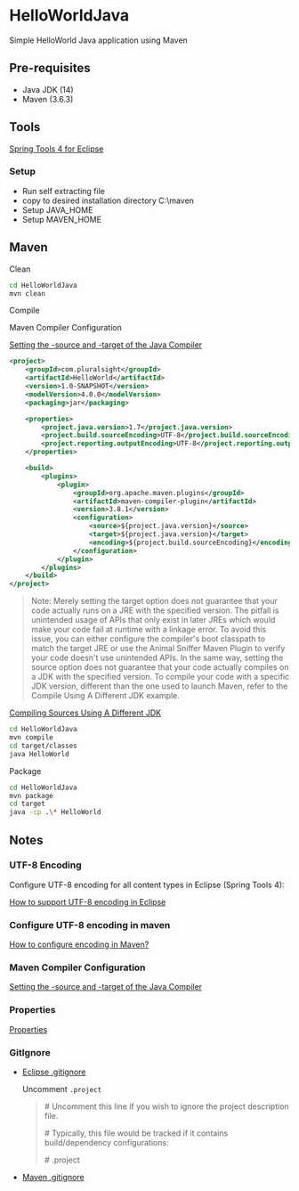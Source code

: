 # HelloWorldJava

Simple HelloWorld Java application using Maven

 ## Pre-requisites
 
 - Java JDK (14)
 - Maven (3.6.3)
 
 ## Tools
 
 [Spring Tools 4 for Eclipse](https://spring.io/tools)
 
 ### Setup
 
 - Run self extracting file
 - copy to desired installation directory C:\maven
 - Setup JAVA_HOME
 - Setup MAVEN_HOME
 
 ## Maven
 
 Clean
 
 ```sh
 cd HelloWorldJava
 mvn clean
 ```
 
Compile
 
Maven Compiler Configuration
 
[Setting the -source and -target of the Java Compiler](https://maven.apache.org/plugins/maven-compiler-plugin/examples/set-compiler-source-and-target.html)

```xml
<project>
	<groupId>com.pluralsight</groupId>
	<artifactId>HelloWorld</artifactId>
	<version>1.0-SNAPSHOT</version>
	<modelVersion>4.0.0</modelVersion>
	<packaging>jar</packaging>

	<properties>
		<project.java.version>1.7</project.java.version>
		<project.build.sourceEncoding>UTF-8</project.build.sourceEncoding>
		<project.reporting.outputEncoding>UTF-8</project.reporting.outputEncoding>
	</properties>

	<build>
		<plugins>
			<plugin>
				<groupId>org.apache.maven.plugins</groupId>
				<artifactId>maven-compiler-plugin</artifactId>
				<version>3.8.1</version>
				<configuration>
					<source>${project.java.version}</source>
					<target>${project.java.version}</target>
					<encoding>${project.build.sourceEncoding}</encoding>
				</configuration>
			</plugin>
		</plugins>
	</build>
</project>
```

> Note: Merely setting the target option does not guarantee that your code actually runs on a JRE with the specified version. The pitfall is unintended usage of APIs that only exist in later JREs which would make your code fail at runtime with a linkage error. To avoid this issue, you can either configure the compiler's boot classpath to match the target JRE or use the Animal Sniffer Maven Plugin to verify your code doesn't use unintended APIs. In the same way, setting the source option does not guarantee that your code actually compiles on a JDK with the specified version. To compile your code with a specific JDK version, different than the one used to launch Maven, refer to the Compile Using A Different JDK example.

[Compiling Sources Using A Different JDK](https://maven.apache.org/plugins/maven-compiler-plugin/examples/compile-using-different-jdk.html)


 ```sh
 cd HelloWorldJava
 mvn compile
 cd target/classes
 java HelloWorld
 ```
 
Package
 
 ```sh
 cd HelloWorldJava
 mvn package
 cd target
 java -cp .\* HelloWorld
 ``` 
 
## Notes
 
### UTF-8 Encoding
 
Configure UTF-8 encoding for all content types in Eclipse (Spring Tools 4): 

[How to support UTF-8 encoding in Eclipse](https://stackoverflow.com/questions/9180981/how-to-support-utf-8-encoding-in-eclipse)
 
### Configure UTF-8 encoding in maven
 
[How to configure encoding in Maven?](https://stackoverflow.com/questions/3017695/how-to-configure-encoding-in-maven)
 
### Maven Compiler Configuration
 
[Setting the -source and -target of the Java Compiler](https://maven.apache.org/plugins/maven-compiler-plugin/examples/set-compiler-source-and-target.html)
  
### Properties

[Properties](https://maven.apache.org/pom.html#Properties)

### GitIgnore

- [Eclipse .gitignore](https://raw.githubusercontent.com/github/gitignore/master/Global/Eclipse.gitignore)

  Uncomment `.project` 
  
  > #&nbsp;Uncomment this line if you wish to ignore the project description file.
  >
  > #&nbsp;Typically, this file would be tracked if it contains build/dependency configurations:
  >
  > #&nbsp;.project
 
- [Maven .gitignore](https://raw.githubusercontent.com/github/gitignore/master/Maven.gitignore)

 
 
 
 
  
